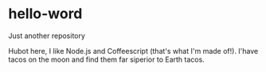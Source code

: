 # hello-word

Just another repository

Hubot here, I like Node.js and Coffeescript (that's what I'm made of!).
I'have tacos on the moon and find them far siperior to Earth tacos.

